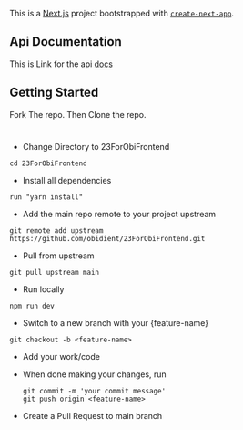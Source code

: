This is a [Next.js](https://nextjs.org/) project bootstrapped with [`create-next-app`](https://github.com/vercel/next.js/tree/canary/packages/create-next-app).

## Api Documentation
This is Link for the api [docs](https://api.23forobi.com/docs)
## Getting Started

Fork The repo. Then Clone the repo.

#
- Change Directory to 23ForObiFrontend

```
cd 23ForObiFrontend
```

- Install all dependencies

```
run "yarn install"
```

- Add the main repo remote to your project upstream

```
git remote add upstream https://github.com/obidient/23ForObiFrontend.git
```

- Pull from upstream

```
git pull upstream main
```

- Run locally

```
npm run dev
```

- Switch to a new branch with your {feature-name}

```
git checkout -b <feature-name>
```

- Add your work/code

- When done making your changes, run

  ```git add .
  git commit -m 'your commit message'
  git push origin <feature-name>
  ```
- Create a Pull Request to main branch
